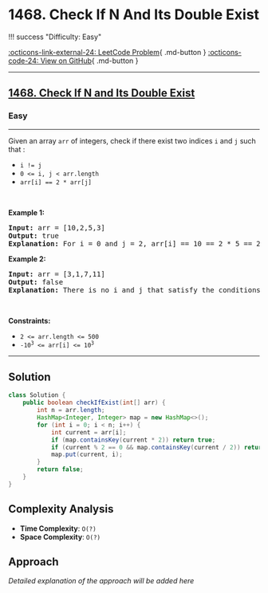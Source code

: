 # 1468. Check If N And Its Double Exist

!!! success "Difficulty: Easy"

[:octicons-link-external-24: LeetCode Problem](https://leetcode.com/problems/check-if-n-and-its-double-exist/){ .md-button }
[:octicons-code-24: View on GitHub](https://github.com/RAJ8664/Leetcode/tree/master/1468-check-if-n-and-its-double-exist){ .md-button }

---

<h2><a href="https://leetcode.com/problems/check-if-n-and-its-double-exist">1468. Check If N and Its Double Exist</a></h2><h3>Easy</h3><hr><p>Given an array <code>arr</code> of integers, check if there exist two indices <code>i</code> and <code>j</code> such that :</p>

<ul>
	<li><code>i != j</code></li>
	<li><code>0 &lt;= i, j &lt; arr.length</code></li>
	<li><code>arr[i] == 2 * arr[j]</code></li>
</ul>

<p>&nbsp;</p>
<p><strong class="example">Example 1:</strong></p>

<pre>
<strong>Input:</strong> arr = [10,2,5,3]
<strong>Output:</strong> true
<strong>Explanation:</strong> For i = 0 and j = 2, arr[i] == 10 == 2 * 5 == 2 * arr[j]
</pre>

<p><strong class="example">Example 2:</strong></p>

<pre>
<strong>Input:</strong> arr = [3,1,7,11]
<strong>Output:</strong> false
<strong>Explanation:</strong> There is no i and j that satisfy the conditions.
</pre>

<p>&nbsp;</p>
<p><strong>Constraints:</strong></p>

<ul>
	<li><code>2 &lt;= arr.length &lt;= 500</code></li>
	<li><code>-10<sup>3</sup> &lt;= arr[i] &lt;= 10<sup>3</sup></code></li>
</ul>


---

## Solution

```java
class Solution {
    public boolean checkIfExist(int[] arr) {
        int n = arr.length;
        HashMap<Integer, Integer> map = new HashMap<>();
        for (int i = 0; i < n; i++) {
            int current = arr[i];
            if (map.containsKey(current * 2)) return true;
            if (current % 2 == 0 && map.containsKey(current / 2)) return true;
            map.put(current, i);
        }
        return false;
    }
}
```

## Complexity Analysis

- **Time Complexity**: `O(?)`
- **Space Complexity**: `O(?)`

## Approach

*Detailed explanation of the approach will be added here*

